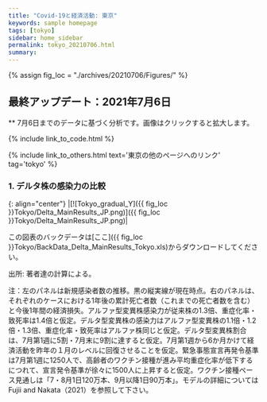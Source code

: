 ```yaml
---
title: "Covid-19と経済活動: 東京"
keywords: sample homepage
tags: [tokyo]
sidebar: home_sidebar
permalink: tokyo_20210706.html
summary:
---
```


{% assign fig_loc = "./archives/20210706/Figures/" %}

## 最終アップデート：2021年7月6日
** 7月6日までのデータに基づく分析です。画像はクリックすると拡大します。

{% include link_to_code.html %}

{% include link_to_others.html text='東京の他のページへのリンク' tag='tokyo' %}




<!-- #### (i) 基本シナリオ

{: align="center"}
|[![Tokyo_gradual_Y]({{ fig_loc }}Tokyo/GradualRecovery1_jp.png)]({{ fig_loc }}Tokyo/GradualRecovery1_jp.png)|

この図表のバックデータは[ここ]({{ fig_loc }}Tokyo/BackData_GradualRecoveryTokyo_1.xls)からダウンロードしてください。

出所: 著者達の計算による。<br>
{% include footnote_20210330_1.html %} -->

<!-- - この図をどのように理解すべきなのかは、このページ[[ここをクリック]](./tokyo_20210209.html#1-東京での緊急事態宣言解除後の経済促進ペース分析){:target="_blank" rel="noopener"}の解説を参考にして下さい。 -->

<!-- #### (ii) 気の引き締まりシナリオ

{: align="center"}
|[![Tokyo_gradual_Y]({{ fig_loc }}Tokyo/GradualRecovery3_jp.png)]({{ fig_loc }}Tokyo/GradualRecovery3_jp.png)|

この図表のバックデータは[ここ]({{ fig_loc }}Tokyo/BackData_GradualRecoveryTokyo_3.xls)からダウンロードしてください。

出所: 著者達の計算による。<br>
{% include footnote_20210413_tokyo2.html %} -->

<!-- #### (iii) 変異株シナリオ (A)

{: align="center"}
|[![Tokyo_gradual_Y]({{ fig_loc }}Tokyo/GradualRecovery41_jp.png)]({{ fig_loc }}Tokyo/GradualRecovery41_jp.png)|

この図表のバックデータは[ここ]({{ fig_loc }}Tokyo/BackData_GradualRecoveryTokyo_41.xls)からダウンロードしてください。

出所: 著者達の計算による。<br>
{% include footnote_20210330_34.html %}
このシナリオでの今週の変異株割合初期値は0.43%です。 -->

<!-- #### (i) 変異株シナリオ -->

### <!-- 1. 東京での「緊急事態宣言解除基準」分析-->

<!--{: align="center"}
|[![Tokyo_gradual_Y]({{ fig_loc }}Tokyo/TL_MainResults_JP.png)]({{ fig_loc }}Tokyo/TL_MainResults_JP.png)|

この図表のバックデータは[ここ]({{ fig_loc }}Tokyo/BackData_TL_MainResults_Tokyo.xls)からダウンロードしてください。

出所: 著者達の計算による。<br>

注: 左のパネルは新規感染者数の推移。黒の縦実線が現在時点。数字Xは緊急事態宣言の解除基準人数です。右のパネルは、それぞれのXによってどのように1年後の累計死亡者数（これまでの死亡者数を含む）と経済損失が影響を受けるかを示しています。アルファ型変異株感染力が従来株の1.3倍、重症化率・致死率は1.4倍と仮定。デルタ型変異株の感染力はアルファ型変異株の1.3倍、重症化率・致死率はアルファ株同じと仮定。デルタ型変異株割合は、６月末に２割、7月末に5割、8月末には8割に達すると仮定。緊急事態宣言解除後に8週間かけて経済活動を昨年の2月（コロナ危機前）のレベルに回復させることを仮定。緊急事態宣言再発例基準は5月末に1000人で、高齢者のワクチン接種が進むにつれて、発令基準が徐々に1500人に上昇すると仮定（細い線をご覧ください）。基本ワクチン接種ペース見通しは週490万本。モデルの詳細についてはFujii and Nakata（2021）を参照して下さい。

-->

### 1. デルタ株の感染力の比較

{: align="center"}
|[![Tokyo_gradual_Y]({{ fig_loc }}Tokyo/Delta_MainResults_JP.png)]({{ fig_loc }}Tokyo/Delta_MainResults_JP.png)|

この図表のバックデータは[ここ]({{ fig_loc }}Tokyo/BackData_Delta_MainResults_Tokyo.xls)からダウンロードしてください。

出所: 著者達の計算による。<br>

注：左のパネルは新規感染者数の推移。黒の縦実線が現在時点。右のパネルは、それぞれのケースにおける1年後の累計死亡者数（これまでの死亡者数を含む）と今後1年間の経済損失。アルファ型変異株感染力が従来株の1.3倍、重症化率・致死率は1.4倍と仮定。デルタ型変異株の感染力はアルファ型変異株の1.1倍・1.2倍・1.3倍、重症化率・致死率はアルファ株同じと仮定。デルタ型変異株割合は、7月第1週に5割・7月末に9割に達すると仮定。7月第1週から6か月かけて経済活動を昨年の１月のレベルに回復させることを仮定。緊急事態宣言再発令基準は7月第1週に1250人で、高齢者のワクチン接種が進み平均重症化率が低下するにつれて、宣言発令基準が徐々に1500人に上昇すると仮定。ワクチン接種ペース見通しは「7・8月1日120万本、9月以降1日90万本」。モデルの詳細についてはFujii and Nakata（2021）を参照して下さい。



